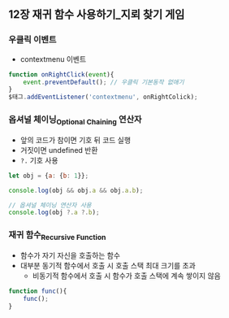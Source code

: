 ## 12장 재귀 함수 사용하기_지뢰 찾기 게임

### 우클릭 이벤트
- contextmenu 이벤트

```js
function onRightClick(event){
    event.preventDefault(); // 우클릭 기본동작 없애기
}
$태그.addEventListener('contextmenu', onRightColick); 
```

### 옵셔널 체이닝<sub>Optional Chaining</sub> 연산자
- 앞의 코드가 참이면 기호 뒤 코드 실행
- 거짓이면 undefined 반환
- `?.` 기호 사용
```js
let obj = {a: {b: 1}};

console.log(obj && obj.a && obj.a.b);

// 옵셔널 체이닝 연산자 사용
console.log(obj ?.a ?.b);
```

### 재귀 함수<sub>Recursive Function</sub>
- 함수가 자기 자신을 호출하는 함수
- 대부분 동기적 함수에서 호출 시 호출 스택 최대 크기를 초과
    - 비동기적 함수에서 호출 시 함수가 호출 스택에 계속 쌓이지 않음
```js
function func(){
    func();
}
```
